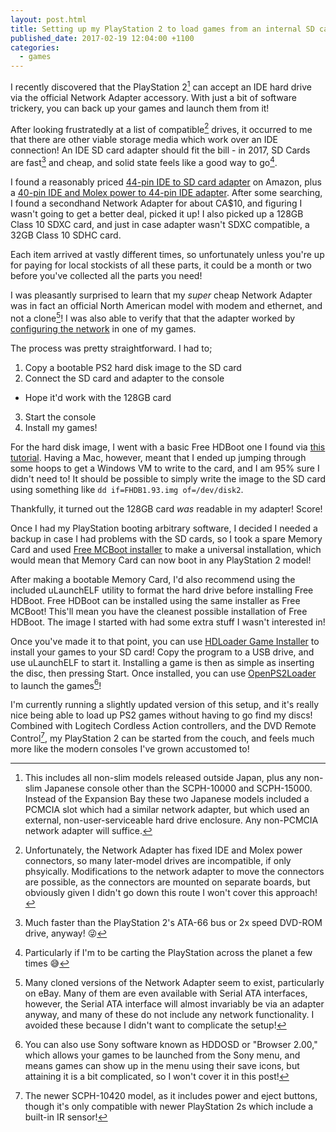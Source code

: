 ```yaml
---
layout: post.html
title: Setting up my PlayStation 2 to load games from an internal SD card
published_date: 2017-02-19 12:04:00 +1100
categories:
  - games
---
```


I recently discovered that the PlayStation 2[^1] can accept an IDE hard drive via the official Network Adapter accessory. With just a bit of software trickery, you can back up your games and launch them from it!

After looking frustratedly at a list of compatible[^2] drives, it occurred to me that there are other viable storage media which work over an IDE connection! An IDE SD card adapter should fit the bill - in 2017, SD Cards are fast[^3] and cheap, and solid state feels like a good way to go[^4].

I found a reasonably priced [44-pin IDE to SD card adapter](https://www.amazon.ca/dp/B00H3CRJNY) on Amazon, plus a [40-pin IDE and Molex power to 44-pin IDE adapter](https://www.amazon.ca/dp/B00006B8C2). After some searching, I found a secondhand Network Adapter for about CA$10, and figuring I wasn't going to get a better deal, picked it up! I also picked up a 128GB Class 10 SDXC card, and just in case adapter wasn't SDXC compatible, a 32GB Class 10 SDHC card.

Each item arrived at vastly different times, so unfortunately unless you're up for paying for local stockists of all these parts, it could be a month or two before you've collected all the parts you need!

I was pleasantly surprised to learn that my _super_ cheap Network Adapter was in fact an official North American model with modem and ethernet, and not a clone[^5]! I was also able to verify that that the adapter worked by [configuring the network](https://youtu.be/PqCuiMoMzs0) in one of my games.

The process was pretty straightforward. I had to;

1. Copy a bootable PS2 hard disk image to the SD card
2. Connect the SD card and adapter to the console
  * Hope it'd work with the 128GB card
3. Start the console
4. Install my games!

For the hard disk image, I went with a basic Free HDBoot one I found via [this tutorial](http://imgur.com/a/2rUST). Having a Mac, however, meant that I ended up jumping through some hoops to get a Windows VM to write to the card, and I am 95% sure I didn't need to! It should be possible to simply write the image to the SD card using something like `dd if=FHDB1.93.img of=/dev/disk2`.

Thankfully, it turned out the 128GB card _was_ readable in my adapter! Score!

Once I had my PlayStation booting arbitrary software, I decided I needed a backup in case I had problems with the SD cards, so I took a spare Memory Card and used [Free MCBoot installer](http://ichiba.geocities.jp/ysai187/PS2/FMCB/index.htm) to make a universal installation, which would mean that Memory Card can now boot in any PlayStation 2 model!

After making a bootable Memory Card, I'd also recommend using the included uLaunchELF utility to format the hard drive before installing Free HDBoot. Free HDBoot can be installed using the same installer as Free MCBoot! This'll mean you have the cleanest possible installation of Free HDBoot. The image I started with had some extra stuff I wasn't interested in!

Once you've made it to that point, you can use [HDLoader Game Installer](http://ichiba.geocities.jp/ysai187/PS2/HDLGameInstaller.htm) to install your games to your SD card! Copy the program to a USB drive, and use uLaunchELF to start it. Installing a game is then as simple as inserting the disc, then pressing Start. Once installed, you can use [OpenPS2Loader](https://bitbucket.org/ifcaro/open-ps2-loader/wiki/Home) to launch the games[^6]!

I'm currently running a slightly updated version of this setup, and it's really nice being able to load up PS2 games without having to go find my discs! Combined with Logitech Cordless Action controllers, and the DVD Remote Control[^7], my PlayStation 2 can be started from the couch, and feels much more like the modern consoles I've grown accustomed to!

[^1]: This includes all non-slim models released outside Japan, plus any non-slim Japanese console other than the SCPH-10000 and SCPH-15000. Instead of the Expansion Bay these two Japanese models included a PCMCIA slot which had a similar network adapter, but which used an external, non-user-serviceable hard drive enclosure. Any non-PCMCIA network adapter will suffice.

[^2]: Unfortunately, the Network Adapter has fixed IDE and Molex power connectors, so many later-model drives are incompatible, if only phsyically. Modifications to the network adapter to move the connectors are possible, as the connectors are mounted on separate boards, but obviously given I didn't go down this route I won't cover this approach!

[^3]: Much faster than the PlayStation 2's ATA-66 bus or 2x speed DVD-ROM drive, anyway! 😜

[^4]: Particularly if I'm to be carting the PlayStation across the planet a few times 😅

[^5]: Many cloned versions of the Network Adapter seem to exist, particularly on eBay. Many of them are even available with Serial ATA interfaces, however, the Serial ATA interface will almost invariably be via an adapter anyway, and many of these do not include any network functionality. I avoided these because I didn't want to complicate the setup!

[^6]: You can also use Sony software known as HDDOSD or "Browser 2.00," which allows your games to be launched from the Sony menu, and means games can show up in the menu using their save icons, but attaining it is a bit complicated, so I won't cover it in this post!

[^7]: The newer SCPH-10420 model, as it includes power and eject buttons, though it's only compatible with newer PlayStation 2s which include a built-in IR sensor!
